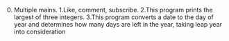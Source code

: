 0. Multiple mains.
1.Like, comment, subscribe.
2.This program prints the largest of three integers.
3.This program converts a date to the day of year and determines how many days are left in the year, taking leap year into consideration

